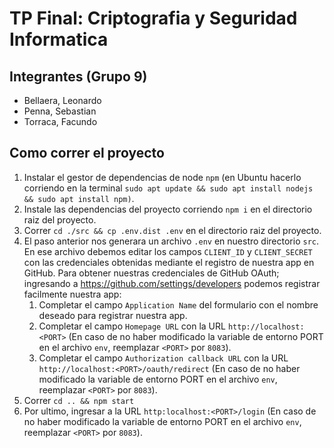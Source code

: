 # TP Final: Criptografia y Seguridad Informatica

## Integrantes (Grupo 9)

- Bellaera, Leonardo
- Penna, Sebastian
- Torraca, Facundo

## Como correr el proyecto

1. Instalar el gestor de dependencias de node `npm` (en Ubuntu hacerlo corriendo en la terminal `sudo apt update && sudo apt install nodejs && sudo apt install npm)`.
2. Instale las dependencias del proyecto corriendo `npm i` en el directorio raiz del proyecto.
3. Correr `cd ./src && cp .env.dist .env` en el directorio raiz del proyecto.
4. El paso anterior nos generara un archivo `.env` en nuestro directorio `src`. En ese archivo debemos editar los campos `CLIENT_ID` y `CLIENT_SECRET` con las credenciales obtenidas mediante el registro de nuestra app en GitHub. Para obtener nuestras credenciales de GitHub OAuth; ingresando a https://github.com/settings/developers podemos registrar facilmente nuestra app:
	1. Completar el campo `Application Name` del formulario con el nombre deseado para registrar nuestra app.
	2. Completar el campo `Homepage URL` con la URL `http://localhost:<PORT>` (En caso de no haber modificado la variable de entorno PORT en el archivo `env`, reemplazar `<PORT>` por `8083`).
	3. Completar el campo `Authorization callback URL` con la URL `http://localhost:<PORT>/oauth/redirect` (En caso de no haber modificado la variable de entorno PORT en el archivo `env`, reemplazar `<PORT>` por `8083`).
5. Correr `cd .. && npm start`
6. Por ultimo, ingresar a la URL `http:localhost:<PORT>/login` (En caso de no haber modificado la variable de entorno PORT en el archivo `env`, reemplazar `<PORT>` por `8083`).
